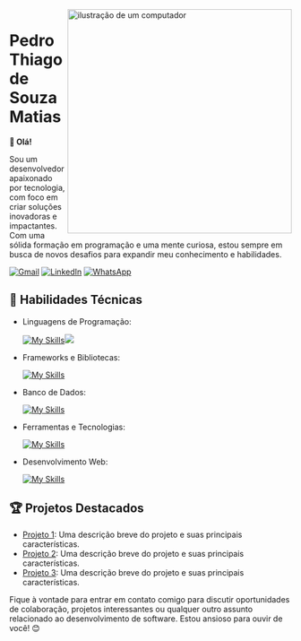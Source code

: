 <img src="https://raw.githubusercontent.com/MicaelliMedeiros/micaellimedeiros/master/image/computer-illustration.png" alt="ilustração de um computador" min-width="400px" max-width="400px" width="400px" align="right">

# Pedro Thiago de Souza Matias

<p align="left"> 
  <strong>👋 Olá!</strong>

Sou um desenvolvedor apaixonado por tecnologia, com foco em criar soluções inovadoras e impactantes. Com uma sólida formação em programação e uma mente curiosa, estou sempre em busca de novos desafios para expandir meu conhecimento e habilidades.
</p>

<p align="left">
  <a href="#" title="Gmail">
  <img src="https://img.shields.io/badge/-Gmail-FF0000?style=flat-square&labelColor=FF0000&logo=gmail&logoColor=white&link=pedrothiagom456@gmail.com" alt="Gmail"/></a>
  <a href="#" title="LinkedIn">
  <img src="https://img.shields.io/badge/-Linkedin-0e76a8?style=flat-square&logo=Linkedin&logoColor=white&link=https://www.linkedin.com/in/pedro-thiago-bb3bb326a" alt="LinkedIn"/></a>
  <a href="#" title="WhatsApp">
  <img src="https://img.shields.io/badge/-WhatsApp-25d366?style=flat-square&labelColor=25d366&logo=whatsapp&logoColor=white&link=API-DO-SEU-WHATSAPP" alt="WhatsApp"/></a>
</p>

## 🚀 Habilidades Técnicas

- Linguagens de Programação: 

    [![My Skills](https://skillicons.dev/icons?i=javascript,python,php)](https://skillicons.dev)<img src="https://i.ibb.co/zT29Hc0n/Design-sem-nome-1.png" border-radius="4px">
- Frameworks e Bibliotecas:

    [![My Skills](https://skillicons.dev/icons?i=laravel,bootstrap,ts)](https://skillicons.dev)
- Banco de Dados: 

    [![My Skills](https://skillicons.dev/icons?i=mysql,php)](https://skillicons.dev)
- Ferramentas e Tecnologias: 

    [![My Skills](https://skillicons.dev/icons?i=git,github,vscode,eclipse,aws,wordpress,figma)](https://skillicons.dev)
- Desenvolvimento Web:

    [![My Skills](https://skillicons.dev/icons?i=php,html,css,javascript,figma)](https://skillicons.dev)

## 🏆 Projetos Destacados

- [Projeto 1](https://github.com/[seu-usuario]/projeto1): Uma descrição breve do projeto e suas principais características.
- [Projeto 2](https://github.com/[seu-usuario]/projeto2): Uma descrição breve do projeto e suas principais características.
- [Projeto 3](https://github.com/[seu-usuario]/projeto3): Uma descrição breve do projeto e suas principais características.


Fique à vontade para entrar em contato comigo para discutir oportunidades de colaboração, projetos interessantes ou qualquer outro assunto relacionado ao desenvolvimento de software. Estou ansioso para ouvir de você! 😊
